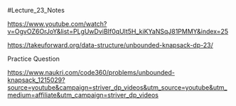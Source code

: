 #Lecture_23_Notes

https://www.youtube.com/watch?v=OgvOZ6OrJoY&list=PLgUwDviBIf0qUlt5H_kiKYaNSqJ81PMMY&index=25

https://takeuforward.org/data-structure/unbounded-knapsack-dp-23/

Practice Question 

https://www.naukri.com/code360/problems/unbounded-knapsack_1215029?source=youtube&campaign=striver_dp_videos&utm_source=youtube&utm_medium=affiliate&utm_campaign=striver_dp_videos


